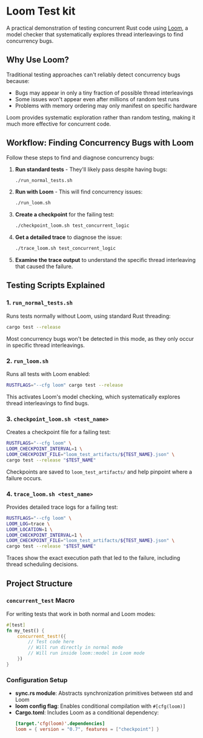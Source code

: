 # Loom Test kit

A practical demonstration of testing concurrent Rust code using [Loom](https://github.com/tokio-rs/loom), a model checker that systematically explores thread interleavings to find concurrency bugs.

## Why Use Loom?

Traditional testing approaches can't reliably detect concurrency bugs because:
- Bugs may appear in only a tiny fraction of possible thread interleavings
- Some issues won't appear even after millions of random test runs
- Problems with memory ordering may only manifest on specific hardware

Loom provides systematic exploration rather than random testing, making it much more effective for concurrent code.

## Workflow: Finding Concurrency Bugs with Loom

Follow these steps to find and diagnose concurrency bugs:

1. **Run standard tests** - They'll likely pass despite having bugs:
   ```bash
   ./run_normal_tests.sh
   ```

2. **Run with Loom** - This will find concurrency issues:
   ```bash
   ./run_loom.sh
   ```

3. **Create a checkpoint** for the failing test:
   ```bash
   ./checkpoint_loom.sh test_concurrent_logic
   ```

4. **Get a detailed trace** to diagnose the issue:
   ```bash
   ./trace_loom.sh test_concurrent_logic
   ```

5. **Examine the trace output** to understand the specific thread interleaving that caused the failure.

## Testing Scripts Explained

### 1. `run_normal_tests.sh`

Runs tests normally without Loom, using standard Rust threading:

```bash
cargo test --release
```

Most concurrency bugs won't be detected in this mode, as they only occur in specific thread interleavings.

### 2. `run_loom.sh`

Runs all tests with Loom enabled:

```bash
RUSTFLAGS="--cfg loom" cargo test --release
```

This activates Loom's model checking, which systematically explores thread interleavings to find bugs.

### 3. `checkpoint_loom.sh <test_name>`

Creates a checkpoint file for a failing test:

```bash
RUSTFLAGS="--cfg loom" \
LOOM_CHECKPOINT_INTERVAL=1 \
LOOM_CHECKPOINT_FILE="loom_test_artifacts/${TEST_NAME}.json" \
cargo test --release "$TEST_NAME"
```

Checkpoints are saved to `loom_test_artifacts/` and help pinpoint where a failure occurs.

### 4. `trace_loom.sh <test_name>`

Provides detailed trace logs for a failing test:

```bash
RUSTFLAGS="--cfg loom" \
LOOM_LOG=trace \
LOOM_LOCATION=1 \
LOOM_CHECKPOINT_INTERVAL=1 \
LOOM_CHECKPOINT_FILE="loom_test_artifacts/${TEST_NAME}.json" \
cargo test --release "$TEST_NAME"
```

Traces show the exact execution path that led to the failure, including thread scheduling decisions.

## Project Structure

### `concurrent_test` Macro

For writing tests that work in both normal and Loom modes:

```rust
#[test]
fn my_test() {
    concurrent_test!({
        // Test code here
        // Will run directly in normal mode
        // Will run inside loom::model in Loom mode
    })
}
```

### Configuration Setup

- **sync.rs module**: Abstracts synchronization primitives between std and Loom
- **loom config flag**: Enables conditional compilation with `#[cfg(loom)]`
- **Cargo.toml**: Includes Loom as a conditional dependency:
  ```toml
  [target.'cfg(loom)'.dependencies]
  loom = { version = "0.7", features = ["checkpoint"] }
  ```
